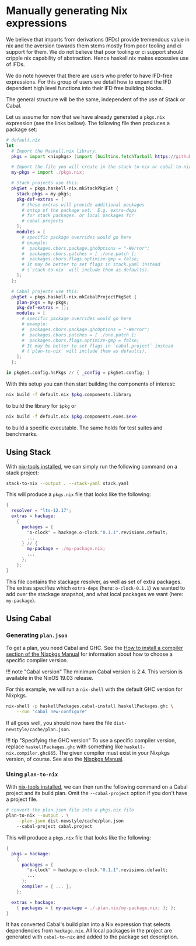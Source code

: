 # Manually generating Nix expressions

We believe that imports from derivations (IFDs) provide tremendous
value in nix and the aversion towards them stems mostly from 
poor tooling and ci support for them.  We do not believe
that poor tooling or ci support should cripple nix capability
of abstraction.  Hence haskell.nix makes excessive use of
IFDs.

We do note however that there are users who prefer to
have IFD-free expressions.  For this group of users we
detail how to expand the IFD dependent high level functions
into their IFD free building blocks.

The general structure will be the same, independent of the use of
Stack or Cabal.

Let us assume for now that we have already generated a `pkgs.nix`
expression (see the links bellow). The following file then produces a package set:

```nix
# default.nix
let
  # Import the Haskell.nix library,
  pkgs = import <nixpkgs> (import (builtins.fetchTarball https://github.com/input-output-hk/haskell.nix/archive/master.tar.gz) {}).nixpkgsArgs;

  # Import the file you will create in the stack-to-nix or cabal-to-nix step.
  my-pkgs = import ./pkgs.nix;

  # Stack projects use this:
  pkgSet = pkgs.haskell-nix.mkStackPkgSet {
    stack-pkgs = my-pkgs;
    pkg-def-extras = [
      # these extras will provide additional packages
      # ontop of the package set.  E.g. extra-deps
      # for stack packages. or local packages for
      # cabal.projects
    ];
    modules = [
      # specific package overrides would go here
      # example:
      #  packages.cbors.package.ghcOptions = "-Werror";
      #  packages.cbors.patches = [ ./one.patch ];
      #  packages.cbors.flags.optimize-gmp = false;
      # It may be better to set flags in stack.yaml instead
      # (`stack-to-nix` will include them as defaults).
    ];
  };

  # Cabal projects use this:
  pkgSet = pkgs.haskell-nix.mkCabalProjectPkgSet {
    plan-pkgs = my-pkgs;
    pkg-def-extras = [];
    modules = [
      # specific package overrides would go here
      # example:
      #  packages.cbors.package.ghcOptions = "-Werror";
      #  packages.cbors.patches = [ ./one.patch ];
      #  packages.cbors.flags.optimize-gmp = false;
      # It may be better to set flags in `cabal.project` instead
      # (`plan-to-nix` will include them as defaults).
    ];
  };

in pkgSet.config.hsPkgs // { _config = pkgSet.config; }
```

With this setup you can then start building the components of
interest:

```bash
nix build -f default.nix $pkg.components.library
```

to build the library for `$pkg` or

```bash
nix build -f default.nix $pkg.components.exes.$exe
```

to build a specific executable. The same holds for test suites and benchmarks.

## Using Stack

With [nix-tools installed](./installing-nix-tools.md), we can simply run the
following command on a stack project:

```bash
stack-to-nix --output . --stack-yaml stack.yaml
```

This will produce a `pkgs.nix` file that looks like the following:
```nix
{
  resolver = "lts-12.17";
  extras = hackage:
    {
      packages = {
        "o-clock" = hackage.o-clock."0.1.1".revisions.default;
        ...
      } // {
        my-package = ./my-package.nix;
        ...
      };
    };
}
```

This file contains the stackage resolver, as well as set of extra
packages.  The extras specifies which `extra-deps` (here:
`o-clock-0.1.1`) we wanted to add over the stackage snapshot, and what
local packages we want (here: `my-package`).

## Using Cabal

### Generating `plan.json`

To get a plan, you need Cabal and GHC. See the [How to install a
compiler section of the Nixpkgs Manual][compiler] for information
about how to choose a specific compiler version.

[compiler]: https://nixos.org/nixpkgs/manual/#how-to-install-a-compiler

!!! note "Cabal version"
    The minimum Cabal version is 2.4. This version is available
    in the NixOS 19.03 release.

For this example, we will run a `nix-shell` with the default GHC
version for Nixpkgs.

```bash
nix-shell -p haskellPackages.cabal-install haskellPackages.ghc \
    --run "cabal new-configure"
```

If all goes well, you should now have the file
`dist-newstyle/cache/plan.json`.

!!! tip "Specifying the GHC version"
    To use a specific compiler version, replace `haskellPackages.ghc`
    with something like `haskell-nix.compiler.ghc865`. The given compiler
    must exist in your Nixpkgs version, of course. See also the
    [Nixpkgs Manual][compiler].

### Using `plan-to-nix`

With [nix-tools installed](./installing-nix-tools.md), we can then run the
following command on a Cabal project and its build plan. Omit the
`--cabal-project` option if you don't have a project file.

```bash
# convert the plan.json file into a pkgs.nix file
plan-to-nix --output . \
    --plan-json dist-newstyle/cache/plan.json
    --cabal-project cabal.project
```

This will produce a `pkgs.nix` file that looks like the following:

```nix
{
  pkgs = hackage:
    {
      packages = {
        "o-clock" = hackage.o-clock."0.1.1".revisions.default;
        ...
      };
      compiler = { ... };
    };

  extras = hackage:
    { packages = { my-package = ./.plan.nix/my-package.nix; }; };
}
```

It has converted Cabal's build plan into a Nix expression that selects
dependencies from `hackage.nix`. All local packages in the project are
generated with `cabal-to-nix` and added to the package set
description.
